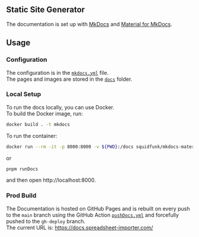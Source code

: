 ## Static Site Generator

The documentation is set up with [MkDocs](https://www.mkdocs.org/) and [Material for MkDocs](https://squidfunk.github.io/mkdocs-material/).

## Usage

### Configuration

The configuration is in the [`mkdocs.yml`](https://github.com/spreadsheetimporter/ui5-cc-spreadsheetimporter/blob/main/mkdocs.yml) file.  
The pages and images are stored in the [`docs`](https://github.com/spreadsheetimporter/ui5-cc-spreadsheetimporter/tree/main/docs) folder.

### Local Setup

To run the docs locally, you can use Docker.  
To build the Docker image, run:

```sh
docker build . -t mkdocs
```

To run the container:

```sh
docker run --rm -it -p 8000:8000 -v ${PWD}:/docs squidfunk/mkdocs-material
```

or

```sh
pnpm runDocs
```

and then open http://localhost:8000.

### Prod Build

The Documentation is hosted on GitHub Pages and is rebuilt on every push to the `main` branch using the GitHub Action [`pushDocs.yml`](https://github.com/spreadsheetimporter/ui5-cc-spreadsheetimporter/blob/main/.github/workflows/pushDocs.yml) and forcefully pushed to the `gh-deploy` branch.  
The current URL is: https://docs.spreadsheet-importer.com/
